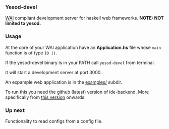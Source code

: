 ### Yesod-devel
[WAI] compliant development server for haskell web frameworks.
**NOTE: NOT limited to yesod.**



### Usage
At the core of your WAI application have an **Application.hs** file whose `main` function is of type `IO ()`.

If the yesod-devel binary is in your PATH call `yesod-devel` from terminal.

It will start a development server at port 3000.

An expample web application is in the [examples/] subdir.

To run this you need the github (latest) version of ide-backend.
More specifically from [this version] onwards.


### Up next
Functionality to read configs from a config file.


[WAI]: www.yesodweb.com/book/web-application-interface
[this version]: https://github.com/fpco/ide-backend/tree/19561d9ff5f496d6556f38992bc8d08896d54091
[examples/]: https://github.com/urbanslug/yesod-devel/tree/master/examples
